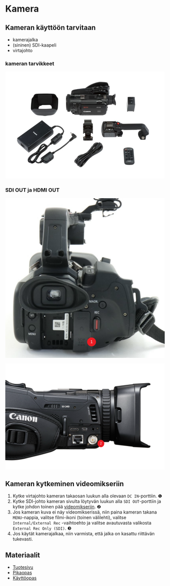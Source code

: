 # Kamera

## Kameran käyttöön tarvitaan
* kamerajalka
* (sininen) SDI-kaapeli
* virtajohto

### kameran tarvikkeet
<p align="center">
  <img src="contents.jpg">
</p>

### SDI OUT ja HDMI OUT
<p align="center">
  <img src="ac-power.svg">
</p>

<p align="center">
  <img src="sdi-hdmi-out.svg">
</p>

## Kameran kytkeminen videomikseriin
1. Kytke virtajohto kameran takaosan luukun alla olevaan `DC IN`-porttiin. ❶
2. Kytke SDI-johto kameran sivulta löytyvän luukun alla `SDI OUT`-porttiin ja kytke johdon toinen pää [videomikseriin](../videomikseri/README.md). ❷
3. Jos kameran kuva ei näy videomikserissä, niin paina kameran takana `MENU`-nappia, valitse filmi-ikoni (toinen välilehti), valitse `Internal/External Rec` -vaihtoehto ja valitse avautuvasta valikosta `External Rec Only (SDI)`. ❸
4. Jos käytät kamerajalkaa, niin varmista, että jalka on kasattu riittävän tukevasti.

## Materiaalit
* [Tuotesivu](https://www.canon.fi/video-cameras/xf-405-and-xf-400/)
* [Pikaopas](quick-guide-fi.pdf)
* [Käyttöopas](manual-fi.pdf)